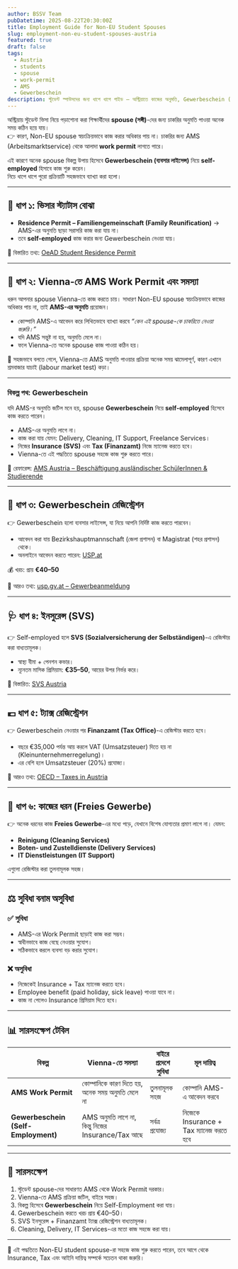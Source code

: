 ```yaml
---
author: BSSV Team
pubDatetime: 2025-08-22T20:30:00Z
title: Employment Guide for Non-EU Student Spouses
slug: employment-non-eu-student-spouses-austria
featured: true
draft: false
tags:
  - Austria
  - students
  - spouse
  - work-permit
  - AMS
  - Gewerbeschein
description: স্টুডেন্ট স্পাউসদের জন্য ধাপে ধাপে গাইড — অস্ট্রিয়াতে কাজের অনুমতি, Gewerbeschein (ব্যবসার লাইসেন্স), ইনসুরেন্স ও ট্যাক্সের নিয়ম সহজভাবে ব্যাখ্যা।
---
```


অস্ট্রিয়ায় স্টুডেন্ট ভিসা নিয়ে পড়াশোনা করা শিক্ষার্থীদের **spouse (সঙ্গী)**-দের জন্য চাকরির অনুমতি পাওয়া অনেক সময় কঠিন হয়ে যায়।  
👉 কারণ, Non-EU spouse স্বয়ংক্রিয়ভাবে কাজ করার অধিকার পায় না। চাকরির জন্য AMS (Arbeitsmarktservice) থেকে আলাদা **work permit** লাগতে পারে।  

এই কারণে অনেক spouse বিকল্প উপায় হিসেবে **Gewerbeschein (ব্যবসার লাইসেন্স)** নিয়ে **self-employed** হিসাবে কাজ শুরু করেন।  
নিচে ধাপে ধাপে পুরো প্রক্রিয়াটি সহজভাবে ব্যাখ্যা করা হলো।  

---

## 📝 ধাপ ১: ভিসার স্ট্যাটাস বোঝা  
- **Residence Permit – Familiengemeinschaft (Family Reunification)** → AMS-এর অনুমতি ছাড়া সরাসরি কাজ করা যায় না।  
- তবে **self-employed** কাজ করার জন্য Gewerbeschein নেওয়া যায়।  

📌 বিস্তারিত তথ্য: [OeAD Student Residence Permit](https://oead.at/en/to-austria/entry-and-residence/residence-permit-student-mobility-programme)  

---

## 🏢 ধাপ ২: Vienna-তে AMS Work Permit এবং সমস্যা  

ধরুন আপনার spouse Vienna-তে কাজ করতে চায়। সাধারণ Non-EU spouse স্বয়ংক্রিয়ভাবে কাজের অধিকার পায় না, তাই **AMS-এর অনুমতি** প্রয়োজন।  

- কোম্পানি AMS-এ আবেদন করে লিখিতভাবে ব্যাখ্যা করবে *“কেন এই spouse-কে চাকরিতে নেওয়া জরুরি।”*  
- যদি AMS সন্তুষ্ট না হয়, অনুমতি মেলে না।  
- ফলে Vienna-তে অনেক spouse কাজ পাওয়া কঠিন হয়।  

📌 সহজভাবে বলতে গেলে, Vienna-তে AMS অনুমতি পাওয়ার প্রক্রিয়া অনেক সময় ঝামেলাপূর্ণ, কারণ এখানে শ্রমবাজার যাচাই (labour market test) কড়া।  

---

### বিকল্প পথ: Gewerbeschein  

যদি AMS-র অনুমতি জটিল মনে হয়, spouse **Gewerbeschein** নিয়ে **self-employed** হিসেবে কাজ করতে পারেন।  

- AMS-এর অনুমতি লাগে না।  
- কাজ করা যায় যেমন: Delivery, Cleaning, IT Support, Freelance Services।  
- নিজের **Insurance (SVS)** এবং **Tax (Finanzamt)** নিজে ম্যানেজ করতে হবে।  
- Vienna-তে এই পদ্ধতিতে spouse সহজে কাজ শুরু করতে পারে।  

📌 রেফারেন্স: [AMS Austria – Beschäftigung ausländischer SchülerInnen & Studierende](https://www.ams.at/unternehmen/service-zur-personalsuche/beschaeftigung-auslaendischer-arbeitskraefte/beschaeftigung-auslaendischer-schuelerinnen-und-schueler--studen)  

---

## 🏢 ধাপ ৩: Gewerbeschein রেজিস্ট্রেশন  

👉 Gewerbeschein হলো ব্যবসার লাইসেন্স, যা নিয়ে আপনি নির্দিষ্ট কাজ করতে পারবেন।  
- আবেদন করা যায় Bezirkshauptmannschaft (জেলা প্রশাসন) বা Magistrat (শহর প্রশাসন) থেকে।  
- অনলাইনে আবেদন করতে পারেন: [USP.at](https://www.usp.gv.at/)  

💰 খরচ: প্রায় **€40–50**  

📌 আরও তথ্য: [usp.gv.at – Gewerbeanmeldung](https://www.usp.gv.at/Portal.Node/usp/public/content/steuern_und_finanzen/gewerbeanmeldung/Seite.280000.html)  

---

## 🩺 ধাপ ৪: ইনসুরেন্স (SVS)  

👉 Self-employed হলে **SVS (Sozialversicherung der Selbständigen)**-এ রেজিস্টার করা বাধ্যতামূলক।  
- স্বাস্থ্য বীমা + পেনশন কভার।  
- ন্যূনতম মাসিক প্রিমিয়াম: **€35–50**, আয়ের উপর নির্ভর করে।  

📌 বিস্তারিত: [SVS Austria](https://www.svs.at/)  

---

## 💶 ধাপ ৫: ট্যাক্স রেজিস্ট্রেশন  

👉 Gewerbeschein নেওয়ার পর **Finanzamt (Tax Office)**-এ রেজিস্টার করতে হবে।  
- বছরে €35,000 পর্যন্ত আয় করলে VAT (Umsatzsteuer) দিতে হয় না (Kleinunternehmerregelung)।  
- এর বেশি হলে Umsatzsteuer (20%) প্রযোজ্য।  

📌 আরও তথ্য: [OECD – Taxes in Austria](https://www.oecd.org/tax/tax-policy/austria-tax-administration.htm)  

---

## 🧹 ধাপ ৬: কাজের ধরন (Freies Gewerbe)  

👉 অনেক ধরনের কাজ **Freies Gewerbe**-এর মধ্যে পড়ে, যেখানে বিশেষ যোগ্যতার প্রমাণ লাগে না। যেমন:  
- **Reinigung (Cleaning Services)**  
- **Boten- und Zustelldienste (Delivery Services)**  
- **IT Dienstleistungen (IT Support)**  

এগুলো রেজিস্টার করা তুলনামূলক সহজ।  

---

## ⚖️ সুবিধা বনাম অসুবিধা  

### ✅ সুবিধা  
- AMS-এর Work Permit ছাড়াই কাজ করা সম্ভব।  
- স্বাধীনভাবে কাজ বেছে নেওয়ার সুযোগ।  
- সঠিকভাবে করলে ব্যবসা বড় করার সুযোগ।  

### ❌ অসুবিধা  
- নিজেকেই Insurance + Tax ম্যানেজ করতে হবে।  
- Employee benefit (paid holiday, sick leave) পাওয়া যাবে না।  
- কাজ না পেলেও Insurance প্রিমিয়াম দিতে হবে।  

---

## 📊 সারসংক্ষেপ টেবিল  

| বিকল্প                | Vienna-তে সমস্যা | বাইরে প্রদেশে সুবিধা | মূল দায়িত্ব |
|------------------------|------------------|----------------------|----------------|
| **AMS Work Permit**    | কোম্পানিকে কারণ দিতে হয়, অনেক সময় অনুমতি মেলে না | তুলনামূলক সহজ | কোম্পানি AMS-এ আবেদন করবে |
| **Gewerbeschein (Self-Employment)** | AMS অনুমতি লাগে না, কিন্তু নিজের Insurance/Tax আছে | সর্বত্র প্রযোজ্য | নিজেকে Insurance + Tax ম্যানেজ করতে হবে |

---

## 📌 সারসংক্ষেপ  

1. স্টুডেন্ট spouse-দের সাধারণত AMS থেকে Work Permit দরকার।  
2. Vienna-তে AMS প্রক্রিয়া জটিল, বাইরে সহজ।  
3. বিকল্প হিসেবে **Gewerbeschein** নিয়ে Self-Employment করা যায়।  
4. Gewerbeschein করতে খরচ প্রায় €40–50।  
5. SVS ইনসুরেন্স + Finanzamt ট্যাক্স রেজিস্ট্রেশন বাধ্যতামূলক।  
6. Cleaning, Delivery, IT Services-এর মতো কাজ সহজে করা যায়।  

---

🎉 এই পদ্ধতিতে Non-EU student spouse-রা সহজে কাজ শুরু করতে পারেন, তবে আগে থেকে Insurance, Tax এবং আইনি দায়িত্ব সম্পর্কে সচেতন থাকা জরুরি।  
